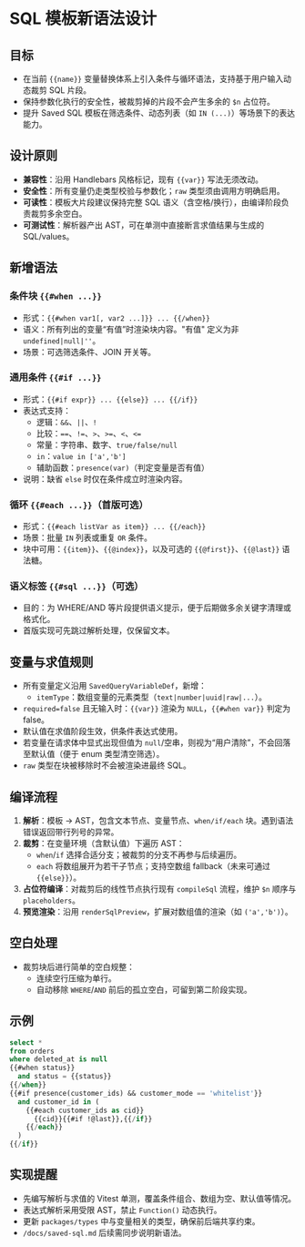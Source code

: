 # SQL 模板新语法设计

## 目标
- 在当前 `{{name}}` 变量替换体系上引入条件与循环语法，支持基于用户输入动态裁剪 SQL 片段。
- 保持参数化执行的安全性，被裁剪掉的片段不会产生多余的 `$n` 占位符。
- 提升 Saved SQL 模板在筛选条件、动态列表（如 `IN (...)`）等场景下的表达能力。

## 设计原则
- **兼容性**：沿用 Handlebars 风格标记，现有 `{{var}}` 写法无须改动。
- **安全性**：所有变量仍走类型校验与参数化；`raw` 类型须由调用方明确启用。
- **可读性**：模板大片段建议保持完整 SQL 语义（含空格/换行），由编译阶段负责裁剪多余空白。
- **可测试性**：解析器产出 AST，可在单测中直接断言求值结果与生成的 SQL/values。

## 新增语法
### 条件块 `{{#when ...}}`
- 形式：`{{#when var1[, var2 ...]}} ... {{/when}}`
- 语义：所有列出的变量“有值”时渲染块内容。"有值" 定义为非 `undefined|null|''`。
- 场景：可选筛选条件、JOIN 开关等。

### 通用条件 `{{#if ...}}`
- 形式：`{{#if expr}} ... {{else}} ... {{/if}}`
- 表达式支持：
  - 逻辑：`&&`、`||`、`!`
  - 比较：`==`、`!=`、`>`、`>=`、`<`、`<=`
  - 常量：字符串、数字、`true/false/null`
  - `in`：`value in ['a','b']`
  - 辅助函数：`presence(var)`（判定变量是否有值）
- 说明：缺省 `else` 时仅在条件成立时渲染内容。

### 循环 `{{#each ...}}`（首版可选）
- 形式：`{{#each listVar as item}} ... {{/each}}`
- 场景：批量 `IN` 列表或重复 `OR` 条件。
- 块中可用：`{{item}}`、`{{@index}}`，以及可选的 `{{@first}}`、`{{@last}}` 语法糖。

### 语义标签 `{{#sql ...}}`（可选）
- 目的：为 WHERE/AND 等片段提供语义提示，便于后期做多余关键字清理或格式化。
- 首版实现可先跳过解析处理，仅保留文本。

## 变量与求值规则
- 所有变量定义沿用 `SavedQueryVariableDef`，新增：
  - `itemType`：数组变量的元素类型（`text|number|uuid|raw|...`）。
- `required=false` 且无输入时：`{{var}}` 渲染为 `NULL`，`{{#when var}}` 判定为 false。
- 默认值在求值阶段生效，供条件表达式使用。
- 若变量在请求体中显式出现但值为 `null`/空串，则视为“用户清除”，不会回落至默认值（便于 enum 类型清空筛选）。
- `raw` 类型在块被移除时不会被渲染进最终 SQL。

## 编译流程
1. **解析**：模板 → AST，包含文本节点、变量节点、`when/if/each` 块。遇到语法错误返回带行列号的异常。
2. **裁剪**：在变量环境（含默认值）下遍历 AST：
   - `when`/`if` 选择合适分支；被裁剪的分支不再参与后续遍历。
   - `each` 将数组展开为若干子节点；支持空数组 fallback（未来可通过 `{{else}}`）。
3. **占位符编译**：对裁剪后的线性节点执行现有 `compileSql` 流程，维护 `$n` 顺序与 `placeholders`。
4. **预览渲染**：沿用 `renderSqlPreview`，扩展对数组值的渲染（如 `('a','b')`）。

## 空白处理
- 裁剪块后进行简单的空白规整：
  - 连续空行压缩为单行。
  - 自动移除 `WHERE`/`AND` 前后的孤立空白，可留到第二阶段实现。

## 示例
```sql
select *
from orders
where deleted_at is null
{{#when status}}
  and status = {{status}}
{{/when}}
{{#if presence(customer_ids) && customer_mode == 'whitelist'}}
  and customer_id in (
    {{#each customer_ids as cid}}
      {{cid}}{{#if !@last}},{{/if}}
    {{/each}}
  )
{{/if}}
```

## 实现提醒
- 先编写解析与求值的 Vitest 单测，覆盖条件组合、数组为空、默认值等情况。
- 表达式解析采用受限 AST，禁止 `Function()` 动态执行。
- 更新 `packages/types` 中与变量相关的类型，确保前后端共享约束。
- `/docs/saved-sql.md` 后续需同步说明新语法。
